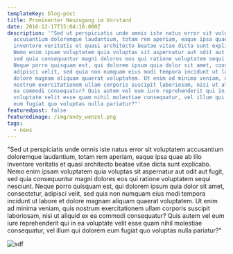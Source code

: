 ```yaml
---
templateKey: blog-post
title: Prominenter Neuzugang im Vorstand
date: 2016-12-17T15:04:10.000Z
description: '"Sed ut perspiciatis unde omnis iste natus error sit voluptatem
  accusantium doloremque laudantium, totam rem aperiam, eaque ipsa quae ab illo
  inventore veritatis et quasi architecto beatae vitae dicta sunt explicabo.
  Nemo enim ipsam voluptatem quia voluptas sit aspernatur aut odit aut fugit,
  sed quia consequuntur magni dolores eos qui ratione voluptatem sequi nesciunt.
  Neque porro quisquam est, qui dolorem ipsum quia dolor sit amet, consectetur,
  adipisci velit, sed quia non numquam eius modi tempora incidunt ut labore et
  dolore magnam aliquam quaerat voluptatem. Ut enim ad minima veniam, quis
  nostrum exercitationem ullam corporis suscipit laboriosam, nisi ut aliquid ex
  ea commodi consequatur? Quis autem vel eum iure reprehenderit qui in ea
  voluptate velit esse quam nihil molestiae consequatur, vel illum qui dolorem
  eum fugiat quo voluptas nulla pariatur?"'
featuredpost: false
featuredimage: /img/andy_wenzel.png
tags:
  - news
---
```

"Sed ut perspiciatis unde omnis iste natus error sit voluptatem accusantium doloremque laudantium, totam rem aperiam, eaque ipsa quae ab illo inventore veritatis et quasi architecto beatae vitae dicta sunt explicabo. Nemo enim ipsam voluptatem quia voluptas sit aspernatur aut odit aut fugit, sed quia consequuntur magni dolores eos qui ratione voluptatem sequi nesciunt. Neque porro quisquam est, qui dolorem ipsum quia dolor sit amet, consectetur, adipisci velit, sed quia non numquam eius modi tempora incidunt ut labore et dolore magnam aliquam quaerat voluptatem. Ut enim ad minima veniam, quis nostrum exercitationem ullam corporis suscipit laboriosam, nisi ut aliquid ex ea commodi consequatur? Quis autem vel eum iure reprehenderit qui in ea voluptate velit esse quam nihil molestiae consequatur, vel illum qui dolorem eum fugiat quo voluptas nulla pariatur?"

![sdf]( "sdf")